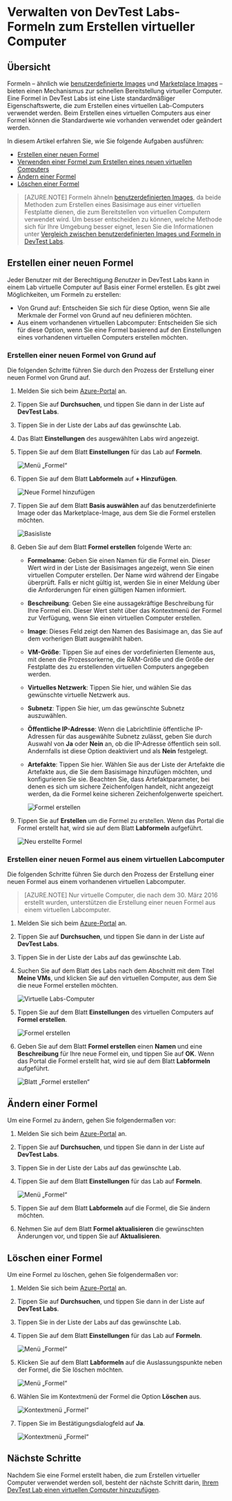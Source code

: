 <properties
	pageTitle="Verwalten von DevTest Labs-Formeln zum Erstellen virtueller Computer | Microsoft Azure"
	description="Erfahren Sie, wie Sie DevTest Labs-Formeln erstellen, aktualisieren, entfernen und zum Erstellen neuer virtueller Computer verwenden."
	services="devtest-lab,virtual-machines"
	documentationCenter="na"
	authors="tomarcher"
	manager="douge"
	editor=""/>

<tags
	ms.service="devtest-lab"
	ms.workload="na"
	ms.tgt_pltfrm="na"
	ms.devlang="na"
	ms.topic="article"
	ms.date="04/22/2016"
	ms.author="tarcher"/>

# Verwalten von DevTest Labs-Formeln zum Erstellen virtueller Computer

## Übersicht

Formeln – ähnlich wie [benutzerdefinierte Images](./devtest-lab-create-template.md) und [Marketplace Images](./devtest-lab-configure-marketplace-images.md) – bieten einen Mechanismus zur schnellen Bereitstellung virtueller Computer. Eine Formel in DevTest Labs ist eine Liste standardmäßiger Eigenschaftswerte, die zum Erstellen eines virtuellen Lab-Computers verwendet werden. Beim Erstellen eines virtuellen Computers aus einer Formel können die Standardwerte wie vorhanden verwendet oder geändert werden.

In diesem Artikel erfahren Sie, wie Sie folgende Aufgaben ausführen:

- [Erstellen einer neuen Formel](#create-a-new-formula)
- [Verwenden einer Formel zum Erstellen eines neuen virtuellen Computers](#use-a-formula-to-create-a-new-vm)
- [Ändern einer Formel](#modify-a-formula)
- [Löschen einer Formel](#delete-a-formula)

> [AZURE.NOTE] Formeln ähneln [benutzerdefinierten Images](./devtest-lab-create-template.md), da beide Methoden zum Erstellen eines Basisimage aus einer virtuellen Festplatte dienen, die zum Bereitstellen von virtuellen Computern verwendet wird. Um besser entscheiden zu können, welche Methode sich für Ihre Umgebung besser eignet, lesen Sie die Informationen unter [Vergleich zwischen benutzerdefinierten Images und Formeln in DevTest Labs](./devtest-lab-comparing-vm-base-image-types.md).

## Erstellen einer neuen Formel
Jeder Benutzer mit der Berechtigung *Benutzer* in DevTest Labs kann in einem Lab virtuelle Computer auf Basis einer Formel erstellen. Es gibt zwei Möglichkeiten, um Formeln zu erstellen:

- Von Grund auf: Entscheiden Sie sich für diese Option, wenn Sie alle Merkmale der Formel von Grund auf neu definieren möchten.
- Aus einem vorhandenen virtuellen Labcomputer: Entscheiden Sie sich für diese Option, wenn Sie eine Formel basierend auf den Einstellungen eines vorhandenen virtuellen Computers erstellen möchten.

### Erstellen einer neuen Formel von Grund auf
Die folgenden Schritte führen Sie durch den Prozess der Erstellung einer neuen Formel von Grund auf.

1. Melden Sie sich beim [Azure-Portal](https://portal.azure.com) an.

1. Tippen Sie auf **Durchsuchen**, und tippen Sie dann in der Liste auf **DevTest Labs**.

1. Tippen Sie in der Liste der Labs auf das gewünschte Lab.

1. Das Blatt **Einstellungen** des ausgewählten Labs wird angezeigt.

1. Tippen Sie auf dem Blatt **Einstellungen** für das Lab auf **Formeln**.

    ![Menü „Formel“](./media/devtest-lab-manage-formulas/lab-settings-formulas.png)

1. Tippen Sie auf dem Blatt **Labformeln** auf **+ Hinzufügen**.

    ![Neue Formel hinzufügen](./media/devtest-lab-manage-formulas/add-formula.png)

1. Tippen Sie auf dem Blatt **Basis auswählen** auf das benutzerdefinierte Image oder das Marketplace-Image, aus dem Sie die Formel erstellen möchten.

    ![Basisliste](./media/devtest-lab-manage-formulas/base-list.png)

1. Geben Sie auf dem Blatt **Formel erstellen** folgende Werte an:

	- **Formelname**: Geben Sie einen Namen für die Formel ein. Dieser Wert wird in der Liste der Basisimages angezeigt, wenn Sie einen virtuellen Computer erstellen. Der Name wird während der Eingabe überprüft. Falls er nicht gültig ist, werden Sie in einer Meldung über die Anforderungen für einen gültigen Namen informiert.
	- **Beschreibung**: Geben Sie eine aussagekräftige Beschreibung für Ihre Formel ein. Dieser Wert steht über das Kontextmenü der Formel zur Verfügung, wenn Sie einen virtuellen Computer erstellen.
	- **Image**: Dieses Feld zeigt den Namen des Basisimage an, das Sie auf dem vorherigen Blatt ausgewählt haben. 
	- **VM-Größe**: Tippen Sie auf eines der vordefinierten Elemente aus, mit denen die Prozessorkerne, die RAM-Größe und die Größe der Festplatte des zu erstellenden virtuellen Computers angegeben werden.
	- **Virtuelles Netzwerk**: Tippen Sie hier, und wählen Sie das gewünschte virtuelle Netzwerk aus.
	- **Subnetz**: Tippen Sie hier, um das gewünschte Subnetz auszuwählen.
	- **Öffentliche IP-Adresse**: Wenn die Labrichtlinie öffentliche IP-Adressen für das ausgewählte Subnetz zulässt, geben Sie durch Auswahl von **Ja** oder **Nein** an, ob die IP-Adresse öffentlich sein soll. Andernfalls ist diese Option deaktiviert und als **Nein** festgelegt.
	- **Artefakte**: Tippen Sie hier. Wählen Sie aus der Liste der Artefakte die Artefakte aus, die Sie dem Basisimage hinzufügen möchten, und konfigurieren Sie sie. Beachten Sie, dass Artefaktparameter, bei denen es sich um sichere Zeichenfolgen handelt, nicht angezeigt werden, da die Formel keine sicheren Zeichenfolgenwerte speichert. 

    	![Formel erstellen](./media/devtest-lab-manage-formulas/create-formula.png)

1. Tippen Sie auf **Erstellen** um die Formel zu erstellen. Wenn das Portal die Formel erstellt hat, wird sie auf dem Blatt **Labformeln** aufgeführt.

	![Neu erstellte Formel](./media/devtest-lab-manage-formulas/newly-created-formula.png)

### Erstellen einer neuen Formel aus einem virtuellen Labcomputer
Die folgenden Schritte führen Sie durch den Prozess der Erstellung einer neuen Formel aus einem vorhandenen virtuellen Labcomputer.

> [AZURE.NOTE] Nur virtuelle Computer, die nach dem 30. März 2016 erstellt wurden, unterstützen die Erstellung einer neuen Formel aus einem virtuellen Labcomputer.

1. Melden Sie sich beim [Azure-Portal](https://portal.azure.com) an.

1. Tippen Sie auf **Durchsuchen**, und tippen Sie dann in der Liste auf **DevTest Labs**.

1. Tippen Sie in der Liste der Labs auf das gewünschte Lab.

1. Suchen Sie auf dem Blatt des Labs nach dem Abschnitt mit dem Titel **Meine VMs**, und klicken Sie auf den virtuellen Computer, aus dem Sie die neue Formel erstellen möchten.

	![Virtuelle Labs-Computer](./media/devtest-lab-manage-formulas/my-vms.png)

1. Tippen Sie auf dem Blatt **Einstellungen** des virtuellen Computers auf **Formel erstellen**.

	![Formel erstellen](./media/devtest-lab-manage-formulas/create-formula-menu.png)

1. Geben Sie auf dem Blatt **Formel erstellen** einen **Namen** und eine **Beschreibung** für Ihre neue Formel ein, und tippen Sie auf **OK**. Wenn das Portal die Formel erstellt hat, wird sie auf dem Blatt **Labformeln** aufgeführt.

	![Blatt „Formel erstellen“](./media/devtest-lab-manage-formulas/create-formula-blade.png)

## Ändern einer Formel
Um eine Formel zu ändern, gehen Sie folgendermaßen vor:

1. Melden Sie sich beim [Azure-Portal](https://portal.azure.com) an.

1. Tippen Sie auf **Durchsuchen**, und tippen Sie dann in der Liste auf **DevTest Labs**.

1. Tippen Sie in der Liste der Labs auf das gewünschte Lab.

1. Tippen Sie auf dem Blatt **Einstellungen** für das Lab auf **Formeln**.

    ![Menü „Formel“](./media/devtest-lab-manage-formulas/lab-settings-formulas.png)

1. Tippen Sie auf dem Blatt **Labformeln** auf die Formel, die Sie ändern möchten.

1. Nehmen Sie auf dem Blatt **Formel aktualisieren** die gewünschten Änderungen vor, und tippen Sie auf **Aktualisieren**.

## Löschen einer Formel 
Um eine Formel zu löschen, gehen Sie folgendermaßen vor:

1. Melden Sie sich beim [Azure-Portal](https://portal.azure.com) an.

1. Tippen Sie auf **Durchsuchen**, und tippen Sie dann in der Liste auf **DevTest Labs**.

1. Tippen Sie in der Liste der Labs auf das gewünschte Lab.

1. Tippen Sie auf dem Blatt **Einstellungen** für das Lab auf **Formeln**.

    ![Menü „Formel“](./media/devtest-lab-manage-formulas/lab-settings-formulas.png)

1. Klicken Sie auf dem Blatt **Labformeln** auf die Auslassungspunkte neben der Formel, die Sie löschen möchten.

    ![Menü „Formel“](./media/devtest-lab-manage-formulas/lab-formulas-blade.png)

1. Wählen Sie im Kontextmenü der Formel die Option **Löschen** aus.

    ![Kontextmenü „Formel“](./media/devtest-lab-manage-formulas/formula-delete-context-menu.png)

1. Tippen Sie im Bestätigungsdialogfeld auf **Ja**.

    ![Kontextmenü „Formel“](./media/devtest-lab-manage-formulas/formula-delete-confirmation.png)

## Nächste Schritte
Nachdem Sie eine Formel erstellt haben, die zum Erstellen virtueller Computer verwendet werden soll, besteht der nächste Schritt darin, [Ihrem DevTest Lab einen virtuellen Computer hinzuzufügen](./devtest-lab-add-vm-with-artifacts.md).

<!---HONumber=AcomDC_0427_2016-->